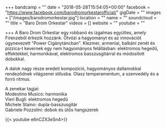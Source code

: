+++
bandcamp = ""
date = "2018-05-28T15:54:05+00:00"
facebook = "https://www.facebook.com/barodromorkestarofficial/"
gigDate = ""
images = ["/images/barodromorkestar.jpg"]
location = ""
name = ""
soundcloud = ""
title = "Baro Drom Orkestar"
videos = []
website = ""
youtube = ""

+++
A Baro Drom Orkestar egy robbanó és izgalmas együttes, amely Firenzeből érkezik hozzánk. Ötvözi a hagyományt és az innovációt úgynevezett "Power Cigánytáncban". Klezmer, armeniai, balkáni zenét és pizzica-t kevernek egy nem hagyományos felállásban: elektromos hegedű, effektekkel, harmonikával, elektromos basszusgitárral és módosított dobokkal.

A dalok nagy része eredeti kompozíció, hagyományos dallamokkal rendeződnek világzenei stílusba. Olasz temperamentum, a szenvedély és a forró ritmus.

A zenekar tagjai:  
Modestino Musico: harmonika  
Vieri Bugli: elektromos hegedű  
Michele Staino: dupla-basszusgitár  
Gabriele Pozzolini: dobok és ütős hangszerek

{{< youtube e6nCZX3eSn4>}}